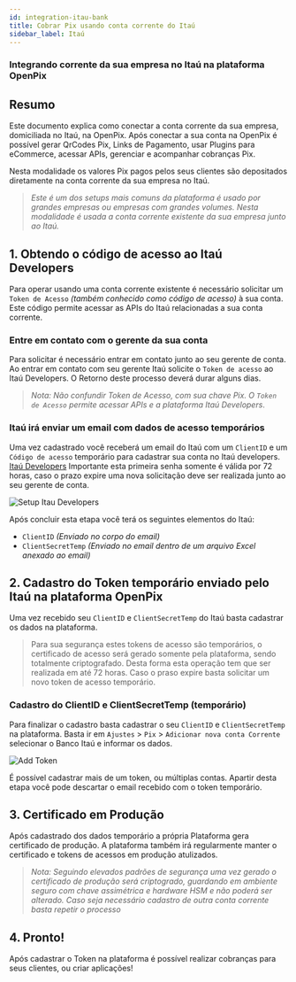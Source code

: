 ```yaml
---
id: integration-itau-bank
title: Cobrar Pix usando conta corrente do Itaú
sidebar_label: Itaú
---
```


### Integrando corrente da sua empresa no Itaú na plataforma OpenPix

## Resumo

Este documento explica como conectar a conta corrente da sua empresa, domiciliada no Itaú, na OpenPix. Após conectar a sua conta na OpenPix é possível gerar QrCodes Pix, Links de Pagamento, usar Plugins para eCommerce, acessar APIs, gerenciar e acompanhar cobranças Pix.

Nesta modalidade os valores Pix pagos pelos seus clientes são depositados diretamente na conta corrente da sua empresa no Itaú.

> *Este é um dos setups mais comuns da plataforma é usado por grandes empresas ou empresas com grandes volumes.* 
*Nesta modalidade é usada a conta corrente existente da sua empresa junto ao Itaú.*

## 1. Obtendo o código de acesso ao Itaú Developers

Para operar usando uma conta corrente existente é necessário solicitar um `Token de Acesso` *(também conhecido como código de acesso)* à sua conta. Este código permite acessar as APIs do Itaú relacionadas a sua conta corrente.

### Entre em contato com o gerente da sua conta

Para solicitar é necessário entrar em contato junto ao seu gerente de conta. Ao entrar em contato com seu gerente Itaú solicite o `Token de acesso` ao Itaú Developers. O Retorno deste processo deverá durar alguns dias.

> *Nota: Não confundir Token de Acesso, com sua chave Pix. O `Token de Acesso` permite acessar APIs e a plataforma Itaú Developers*.

### Itaú irá enviar um email com dados de acesso temporários

Uma vez cadastrado você receberá um email do Itaú com um `ClientID` e um `Código de acesso` temporário para cadastrar sua conta no Itaú developers. [Itaú Developers](https://developer.itau.com.br/) Importante esta primeira senha somente é válida por 72 horas, caso o prazo expire uma nova solicitação deve ser realizada junto ao seu gerente de conta.

![Setup Itau Developers](/img/integrations/itau-developers-setup.png)


Após concluir esta etapa você terá os seguintes elementos do Itaú:

- `ClientID` *(Enviado no corpo do email)*
- `ClientSecretTemp` *(Enviado no email dentro de um arquivo Excel anexado ao email)*

## 2. Cadastro do Token temporário enviado pelo Itaú na plataforma OpenPix

Uma vez recebido seu `ClientID` e `ClientSecretTemp` do Itaú basta cadastrar os dados na plataforma. 

> Para sua segurança estes tokens de acesso são temporários, o certificado de acesso será gerado somente pela plataforma, sendo totalmente criptografado. Desta forma esta operação tem que ser realizada em até 72 horas. Caso o praso expire basta solicitar um novo token de acesso temporário.

### Cadastro do ClientID e ClientSecretTemp (temporário)

Para finalizar o cadastro basta cadastrar o seu `ClientID` e `ClientSecretTemp` na plataforma. Basta ir em `Ajustes` > `Pix` > `Adicionar nova conta Corrente` selecionar o Banco Itaú e informar os dados.

![Add Token](/img/integrations/add-pix-token.png)

É possível cadastrar mais de um token, ou múltiplas contas. Apartir desta etapa você pode descartar o email recebido com o token temporário.


## 3. Certificado em Produção

Após cadastrado dos dados temporário a própria Plataforma gera certificado de produção. A plataforma também irá regularmente manter o certificado e tokens de acessos em produção atulizados.

> *Nota: Seguindo elevados padrões de segurança uma vez gerado o certificado de produção será criptogrado, guardando em ambiente seguro com chave assimétrica e hardware HSM e não poderá ser alterado. Caso seja necessário cadastro de outra conta corrente basta repetir o processo*

## 4. Pronto!

Após cadastrar o Token na plataforma é possível realizar cobranças para seus clientes, ou criar aplicações!

